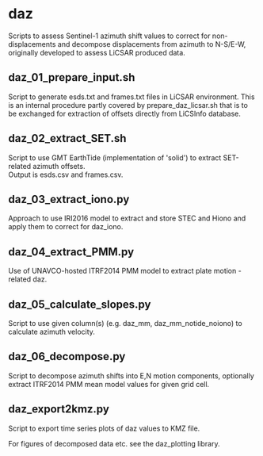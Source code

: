 # daz

Scripts to assess Sentinel-1 azimuth shift values to correct for non-displacements and decompose displacements from azimuth to N-S/E-W, originally developed to assess LiCSAR produced data.  

## daz_01_prepare_input.sh

Script to generate esds.txt and frames.txt files in LiCSAR environment.
This is an internal procedure partly covered by prepare_daz_licsar.sh that is to be exchanged for extraction of offsets directly from LiCSInfo database.

## daz_02_extract_SET.sh

Script to use GMT EarthTide (implementation of 'solid') to extract SET-related azimuth offsets.  
Output is esds.csv and frames.csv.

## daz_03_extract_iono.py

Approach to use IRI2016 model to extract and store STEC and Hiono and apply them to correct for daz_iono.

## daz_04_extract_PMM.py

Use of UNAVCO-hosted ITRF2014 PMM model to extract plate motion -related daz.

## daz_05_calculate_slopes.py

Script to use given column(s) (e.g. daz_mm, daz_mm_notide_noiono) to calculate azimuth velocity.

## daz_06_decompose.py

Script to decompose azimuth shifts into E,N motion components, optionally extract ITRF2014 PMM mean model values for given grid cell.

## daz_export2kmz.py

Script to export time series plots of daz values to KMZ file.  

For figures of decomposed data etc. see the daz_plotting library.


